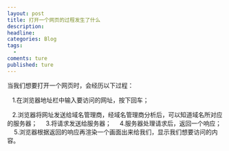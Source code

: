 ```yaml
---
layout: post
title: 打开一个网页的过程发生了什么
description:
headline:
categories: Blog
tags:
  -
coments: ture
published: ture
---
```

  当我们想要打开一个网页时，会经历以下过程：

    1.在浏览器地址栏中输入要访问的网址，按下回车；
    
    2.浏览器将网址发送给域名管理商，经域名管理商分析后，可以知道域名所对应的服务器；
    
    3.将请求发送给服务器；
    
    4.服务器处理请求后，返回一个响应；
    
    5.浏览器根据返回的响应再渲染一个画面出来给我们，显示我们想要访问的内容。
